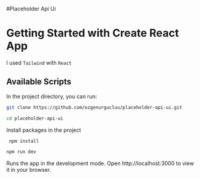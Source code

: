#Placeholder Api Ui



# Getting Started with Create React App

I used `Tailwind` with `React`

## Available Scripts

In the project directory, you can run:

```sh
git clone https://github.com/ozgenurgucluu/placeholder-api-ui.git
```

```sh
cd placeholder-api-ui
```

Install packages in the project

```sh
 npm install
```

```sh
npm run dev
```

Runs the app in the development mode.
Open http://localhost:3000 to view it in your browser.
